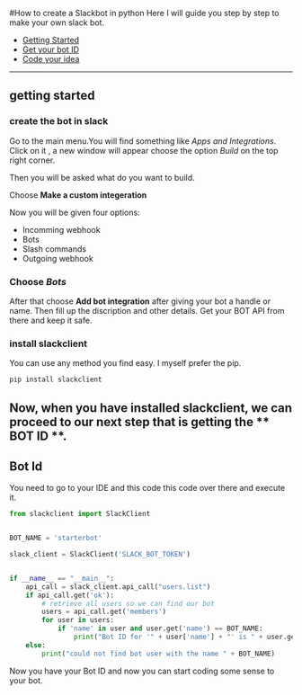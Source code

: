 #How to create a Slackbot in python
Here I will guide you step by step to make your own slack bot.



* [Getting Started](#getting-started)
* [Get your bot ID](#Bot-Id)
* [Code your idea](#write-code)


---

## getting started

### create the bot in slack
Go to the main menu.You will find something like _Apps and Integrations_.
Click on it , a new window will appear choose the option _Build_ on the top right corner.

Then you will be asked what do you want to build.

Choose **Make a custom integeration**

Now you will be given four options:
  * Incomming webhook
  * Bots
  * Slash commands
  * Outgoing webhook

### Choose _Bots_

After that choose **Add bot integration** after giving your bot a handle or name.
Then fill up the discription and other details.
Get your  BOT API from there and keep it safe. 


### install slackclient
 You can use any method you find easy.
 I myself prefer the pip.
 
 ```python
pip install slackclient
```

Now, when you have installed slackclient, we can proceed to our next step that is getting the ** BOT ID **.
---
## Bot Id

You need to go to your IDE and this code this code over there and execute it.
```python
from slackclient import SlackClient


BOT_NAME = 'starterbot'

slack_client = SlackClient('SLACK_BOT_TOKEN')


if __name__ == "__main__":
    api_call = slack_client.api_call("users.list")
    if api_call.get('ok'):
        # retrieve all users so we can find our bot
        users = api_call.get('members')
        for user in users:
            if 'name' in user and user.get('name') == BOT_NAME:
                print("Bot ID for '" + user['name'] + "' is " + user.get('id'))
    else:
        print("could not find bot user with the name " + BOT_NAME)
```
Now you have your Bot ID and now you can start coding some sense to your bot.

        
